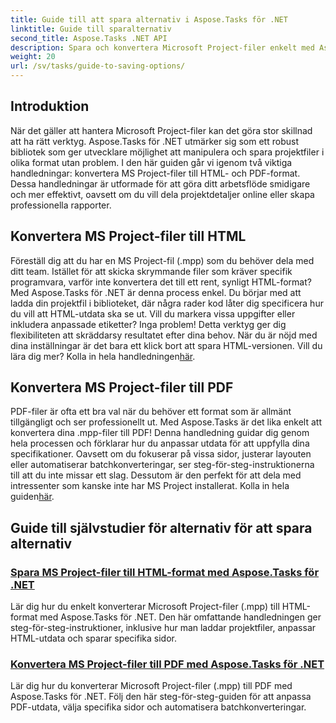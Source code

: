 ```yaml
---
title: Guide till att spara alternativ i Aspose.Tasks för .NET
linktitle: Guide till sparalternativ
second_title: Aspose.Tasks .NET API
description: Spara och konvertera Microsoft Project-filer enkelt med Aspose.Tasks för .NET. Utforska självstudier om export till HTML- och PDF-format.
weight: 20
url: /sv/tasks/guide-to-saving-options/
---
```

## Introduktion

När det gäller att hantera Microsoft Project-filer kan det göra stor skillnad att ha rätt verktyg. Aspose.Tasks för .NET utmärker sig som ett robust bibliotek som ger utvecklare möjlighet att manipulera och spara projektfiler i olika format utan problem. I den här guiden går vi igenom två viktiga handledningar: konvertera MS Project-filer till HTML- och PDF-format. Dessa handledningar är utformade för att göra ditt arbetsflöde smidigare och mer effektivt, oavsett om du vill dela projektdetaljer online eller skapa professionella rapporter.

## Konvertera MS Project-filer till HTML

Föreställ dig att du har en MS Project-fil (.mpp) som du behöver dela med ditt team. Istället för att skicka skrymmande filer som kräver specifik programvara, varför inte konvertera det till ett rent, synligt HTML-format? Med Aspose.Tasks för .NET är denna process enkel. Du börjar med att ladda din projektfil i biblioteket, där några rader kod låter dig specificera hur du vill att HTML-utdata ska se ut. Vill du markera vissa uppgifter eller inkludera anpassade etiketter? Inga problem! Detta verktyg ger dig flexibiliteten att skräddarsy resultatet efter dina behov. När du är nöjd med dina inställningar är det bara ett klick bort att spara HTML-versionen. Vill du lära dig mer? Kolla in hela handledningen[här](./save-ms-project-files-to-html-format/).

## Konvertera MS Project-filer till PDF

PDF-filer är ofta ett bra val när du behöver ett format som är allmänt tillgängligt och ser professionellt ut. Med Aspose.Tasks är det lika enkelt att konvertera dina .mpp-filer till PDF! Denna handledning guidar dig genom hela processen och förklarar hur du anpassar utdata för att uppfylla dina specifikationer. Oavsett om du fokuserar på vissa sidor, justerar layouten eller automatiserar batchkonverteringar, ser steg-för-steg-instruktionerna till att du inte missar ett slag. Dessutom är den perfekt för att dela med intressenter som kanske inte har MS Project installerat. Kolla in hela guiden[här](./convert-ms-project-files-to-pdf/).

## Guide till självstudier för alternativ för att spara alternativ
### [Spara MS Project-filer till HTML-format med Aspose.Tasks för .NET](./save-ms-project-files-to-html-format/)
Lär dig hur du enkelt konverterar Microsoft Project-filer (.mpp) till HTML-format med Aspose.Tasks för .NET. Den här omfattande handledningen ger steg-för-steg-instruktioner, inklusive hur man laddar projektfiler, anpassar HTML-utdata och sparar specifika sidor.
### [Konvertera MS Project-filer till PDF med Aspose.Tasks för .NET](./convert-ms-project-files-to-pdf/)
Lär dig hur du konverterar Microsoft Project-filer (.mpp) till PDF med Aspose.Tasks för .NET. Följ den här steg-för-steg-guiden för att anpassa PDF-utdata, välja specifika sidor och automatisera batchkonverteringar.
